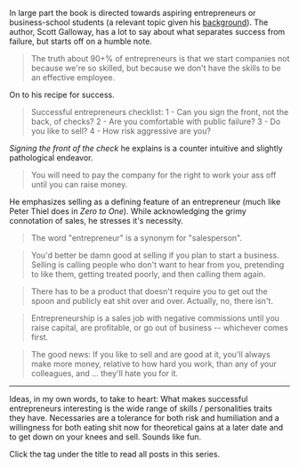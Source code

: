 In large part the book is directed towards aspiring entrepreneurs or business-school students (a relevant topic given his [background](https://tedslocum.com/daily/2020/03/21/Algebra-Of-Happiness-Intro)). The author, Scott Galloway, has a lot to say about what separates success from failure, but starts off on a humble note.  

> The truth about 90+% of entrepreneurs is that we start companies not because we're so skilled, but because we don't have the skills to be an effective employee.

On to his recipe for success.

> Successful entrepreneurs checklist: 1 - Can you sign the front, not the back, of checks? 2 - Are you comfortable with public failure? 3 - Do you like to sell? 4 - How risk aggressive are you?

_Signing the front of the check_ he explains is a counter intuitive and slightly pathological endeavor.

> You will need to pay the company for the right to work your ass off until you can raise money.

He emphasizes selling as a defining feature of an entrepreneur (much like Peter Thiel does in _Zero to One_). While acknowledging the grimy connotation of sales, he stresses it's necessity.  

> The word "entrepreneur" is a synonym for "salesperson".

> You'd better be damn good at selling if you plan to start a business. Selling is calling people who don't want to hear from you, pretending to like them, getting treated poorly, and then calling them again.

> There has to be a product that doesn't require you to get out the spoon and publicly eat shit over and over. Actually, no, there isn't.

> Entrepreneurship is a sales job with negative commissions until you raise capital, are profitable, or go out of business -- whichever comes first.

> The good news: If you like to sell and are good at it, you'll always make more money, relative to how hard you work, than any of your colleagues, and ... they'll hate you for it.

<hr />

Ideas, in my own words, to take to heart: What makes successful entrepreneurs interesting is the wide range of skills / personalities traits they have. Necessaries are a tolerance for both risk and humiliation and a willingness for both eating shit now for theoretical gains at a later date and to get down on your knees and sell. Sounds like fun.

Click the tag under the title to read all posts in this series.
